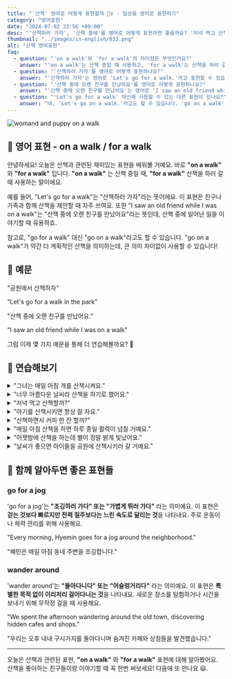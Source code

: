 ```yaml
---
title: "'산책' 영어로 어떻게 표현할까 🚶‍♀️ - 일상을 영어로 표현하기"
category: "영어표현"
date: "2024-07-02 23:56 +09:00"
desc: "'산책하러 가자', '산책 중에'를 영어로 어떻게 표현하면 좋을까요? '저녁 먹고 산책하러 가자', '산책 중에 예쁜 꽃들을 봤어요' 등을 영어로 표현하는 법을 배워봅시다. 다양한 예문을 통해서 연습하고 본인의 표현으로 만들어 보세요."
thumbnail: "../images/in-english/033.png"
alt: "산책 영어표현"
faq:
  - question: "'on a walk'와 'for a walk'의 차이점은 무엇인가요?"
    answer: "'on a walk'는 산책 중일 때 사용하고, 'for a walk'는 산책을 하러 갈 때 사용합니다. 예를 들어, 'I saw an old friend while I was on a walk.'는 '산책 중에 오랜 친구를 만났어요.'라는 의미이고, 'Let's go for a walk.'는 '산책하러 가자.'라는 의미입니다."
  - question: "'산책하러 가자'를 영어로 어떻게 표현하나요?"
    answer: "'산책하러 가자'는 영어로 'Let's go for a walk.'라고 표현할 수 있습니다."
  - question: "'산책 중에 오랜 친구를 만났어요'를 영어로 어떻게 표현하나요?"
    answer: "'산책 중에 오랜 친구를 만났어요'는 영어로 'I saw an old friend while I was on a walk.'라고 표현할 수 있습니다."
  - question: "'Let's go for a walk' 대신에 사용할 수 있는 다른 표현이 있나요?"
    answer: "네, 'Let's go on a walk.'라고도 할 수 있습니다. 'go on a walk'는 약간 더 계획적인 산책을 의미할 수 있지만, 큰 의미 차이 없이 사용할 수 있습니다."
---
```


![womand and puppy on a walk](../images/in-english/033-1.avif)

## 🌟 영어 표현 - on a walk / for a walk

안녕하세요! 오늘은 산책과 관련된 재미있는 표현을 배워볼 거예요. 바로 **"on a walk"** 와 **"for a walk"** 입니다. **"on a walk"** 는 산책 중일 때, **"for a walk"** 산책을 하러 갈 때 사용하는 말이에요.

예를 들어, "Let's go for a walk"는 "산책하러 가자"라는 뜻이에요. 이 표현은 친구나 가족과 함께 산책을 제안할 때 자주 쓰여요. 또한 "I saw an old friend while I was on a walk"는 "산책 중에 오랜 친구를 만났어요"라는 뜻인데, 산책 중에 일어난 일을 이야기할 때 유용하죠.

참고로, "go for a walk" 대신 "go on a walk"라고도 할 수 있습니다. "go on a walk"가 약간 더 계획적인 산책을 의미하는데, 큰 의미 차이없이 사용할 수 있습니다!

<div 
  data-inline-banner="🎉 새해에는 스픽 AI와 함께 영어 공부하자" 
  data-inline-banner-subtext="설날 특별 할인으로 60%할인 + 추가 7만원 할인! (~2/3)" 
  data-inline-banner-link="https://app.usespeak.com/kr-ko/sale/kr-affiliate-special/?ref=engple-inline"
  data-inline-banner-caption="해당 링크를 통해 구매시 일정액의 수수료를 지급받습니다.">
</div>

## 📖 예문

"공원에서 산책하자"

"Let's go for a walk in the park"

"산책 중에 오랜 친구를 만났어요."

"I saw an old friend while I was on a walk"

그럼 이제 몇 가지 예문을 통해 더 연습해볼까요? 🚀

## 💬 연습해보기

<details>
<summary>"그녀는 매일 아침 개를 산책시켜요."</summary>
<span>"She takes her dog for a walk every morning."</span>
</details>

<details>
<summary>"너무 아름다운 날씨라 산책을 하기로 했어요."</summary>
<span>"It was such a beautiful day that I <a href="/blog/in-english/062.decide-to/">decided to</a> go on a walk."</span>
</details>

<details>
<summary>"저녁 먹고 산책할까?"</summary>
<span>"Can we go for a walk after dinner?"</span>
</details>

<details>
<summary>"아기를 산책시키면 항상 잘 자요."</summary>
<span>"Taking the baby for a walk always helps her <a href="/blog/in-english/075.fall-asleep/">fall asleep</a>."</span>
</details>

<details>
<summary>"산책하면서 커피 한 잔 할까?"</summary>
<span>"How about we go for a walk and grab a coffee on the way?"</span>
</details>

<details>
<summary>"매일 아침 산책을 하면 하루 종일 활력이 넘칠 거예요."</summary>
<span>"If you go for a walk every morning, you'll feel more energized throughout the day."</span>
</details>

<details>
<summary>"어젯밤에 산책을 하는데 별이 정말 밝게 빛났어요."</summary>
<span>"When we went on a walk last night, the stars were incredibly bright."</span>
</details>

<details>
<summary>"날씨가 좋으면 아이들을 공원에 산책시키러 갈 거예요."</summary>
<span>"If the weather is nice, we'll take the kids for a walk in the park."</span>
</details>

## 🤝 함께 알아두면 좋은 표현들

### go for a jog

'go for a jog'는 **"조깅하러 가다" 또는 "가볍게 뛰러 가다"** 라는 의미예요. 이 표현은 **걷는 것보다 빠르지만 전력 질주보다는 느린 속도로 달리는 것**을 나타내요. 주로 운동이나 체력 관리를 위해 사용해요.

"Every morning, Hyemin goes for a jog around the neighborhood."

"혜민은 매일 아침 동네 주변을 조깅합니다."

### wander around

'wander around'는 **"돌아다니다" 또는 "어슬렁거리다"** 라는 의미예요. 이 표현은 **특별한 목적 없이 이리저리 걸어다니는 것**을 나타내요. 새로운 장소를 탐험하거나 시간을 보내기 위해 무작정 걸을 때 사용해요.

"We spent the afternoon wandering around the old town, discovering hidden cafes and shops."

"우리는 오후 내내 구시가지를 돌아다니며 숨겨진 카페와 상점들을 발견했습니다."

---

오늘은 산책과 관련된 표현, **"on a walk"** 와 **"for a walk"** 표현에 대해 알아봤어요. 산책을 좋아하는 친구들이랑 이야기할 때 꼭 한번 써보세요! 다음에 또 만나요 😃.
